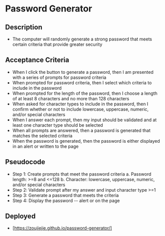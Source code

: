# Password Generator

## Description
- The computer will randomly generate a strong password that meets certain criteria that provide greater security

## Acceptance Criteria
- When I click the button to generate a password, then I am presented with a series of prompts for password criteria
- When prompted for password criteria, then I select which criteria to include in the password
- When prompted for the length of the password, then I choose a length of at least 8 characters and no more than 128 characters
- When asked for character types to include in the password, then I confirm whether or not to include lowercase, uppercase, numeric, and/or special characters
- When I answer each prompt, then my input should be validated and at least one character type should be selected
- When all prompts are answered, then a password is generated that matches the selected criteria
- When the password is generated, then the password is either displayed in an alert or written to the page

## Pseudocode
- Step 1: Create prompts that meet the password criteria
    a. Password length: >=8 and <=128
    b. Character: lowercase, uppercase, numeric, and/or special characters
- Step 2: Validate prompt after my answer and input character type >=1
- Step 3: Generate a password that meets the criteria
- Step 4: Display the password -- alert or on the page

## Deployed
* [https://zoujiejie.github.io/password-generator/]
